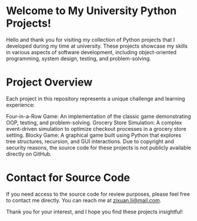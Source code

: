 # Welcome to My University Python Projects!
Hello and thank you for visiting my collection of Python projects that I developed during my time at university. These projects showcase my skills in various aspects of software development, including object-oriented programming, system design, testing, and problem-solving.

# Project Overview
Each project in this repository represents a unique challenge and learning experience:

Four-in-a-Row Game: An implementation of the classic game demonstrating OOP, testing, and problem-solving.
Grocery Store Simulation: A complex event-driven simulation to optimize checkout processes in a grocery store setting.
Blocky Game: A graphical game built using Python that explores tree structures, recursion, and GUI interactions.
Due to copyright and security reasons, the source code for these projects is not publicly available directly on GitHub.

# Contact for Source Code
If you need access to the source code for review purposes, please feel free to contact me directly. You can reach me at zixuan.li@mail.com.

Thank you for your interest, and I hope you find these projects insightful!


